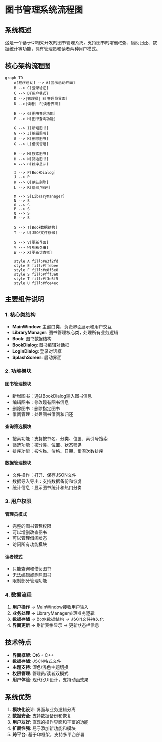 # 图书管理系统流程图

## 系统概述

这是一个基于Qt框架开发的图书管理系统，支持图书的增删改查、借阅归还、数据统计等功能，具有管理员和读者两种用户模式。

## 核心架构流程图

```mermaid
graph TD
    A[程序启动] --> B[显示启动界面]
    B --> C[登录验证]
    C --> D{用户模式}
    D -->|管理员| E[管理员界面]
    D -->|读者| F[读者界面]
    
    E --> G[图书管理功能]
    F --> H[图书查询功能]
    
    G --> I[新增图书]
    G --> J[编辑图书]
    G --> K[删除图书]
    G --> L[借阅管理]
    
    H --> M[搜索图书]
    H --> N[筛选图书]
    H --> O[排序显示]
    
    I --> P[BookDialog]
    J --> P
    K --> Q[确认删除]
    L --> R[借阅/归还]
    
    M --> S[LibraryManager]
    N --> S
    O --> S
    P --> S
    Q --> S
    R --> S
    
    S --> T[Book数据结构]
    T --> U[JSON文件存储]
    
    S --> V[更新界面]
    V --> W[刷新表格]
    W --> X[更新状态栏]
    
    style A fill:#e3f2fd
    style E fill:#ffebee
    style F fill:#e8f5e8
    style S fill:#fff3e0
    style T fill:#f3e5f5
    style U fill:#fce4ec
```

## 主要组件说明

### 1. 核心类结构
- **MainWindow**: 主窗口类，负责界面展示和用户交互
- **LibraryManager**: 图书管理核心类，处理所有业务逻辑
- **Book**: 图书数据结构
- **BookDialog**: 图书编辑对话框
- **LoginDialog**: 登录对话框
- **SplashScreen**: 启动界面

### 2. 功能模块

#### 图书管理模块
- 新增图书：通过BookDialog输入图书信息
- 编辑图书：修改现有图书信息
- 删除图书：删除指定图书
- 借阅管理：处理图书借阅和归还

#### 查询筛选模块
- 搜索功能：支持按书名、分类、位置、索引号搜索
- 筛选功能：按分类、位置、状态筛选
- 排序功能：按名称、价格、日期、借阅次数排序

#### 数据管理模块
- 文件操作：打开、保存JSON文件
- 数据导入导出：支持数据备份和恢复
- 统计信息：显示图书统计和热门分类

### 3. 用户权限

#### 管理员模式
- 完整的图书管理权限
- 可以增删改查图书
- 可以管理借阅状态
- 访问所有功能模块

#### 读者模式
- 只能查询和借阅图书
- 无法编辑或删除图书
- 限制部分管理功能

### 4. 数据流程

1. **用户操作** → MainWindow接收用户输入
2. **业务处理** → LibraryManager处理业务逻辑
3. **数据存储** → Book数据结构 → JSON文件持久化
4. **界面更新** → 刷新表格显示 → 更新状态栏信息

## 技术特点

- **界面框架**: Qt6 + C++
- **数据存储**: JSON格式文件
- **主题支持**: 深色/浅色主题切换
- **权限管理**: 管理员/读者双模式
- **用户体验**: 现代化UI设计，支持动画效果

## 系统优势

1. **模块化设计**: 界面与业务逻辑分离
2. **数据安全**: 支持数据备份和恢复
3. **用户友好**: 直观的操作界面和丰富的功能
4. **扩展性强**: 易于添加新功能和模块
5. **跨平台**: 基于Qt框架，支持多平台部署
